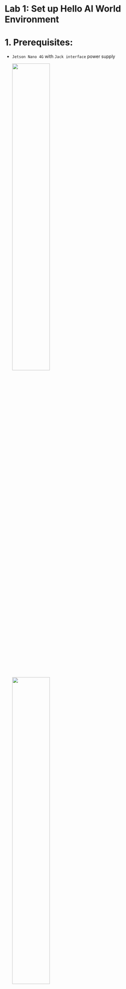 # Lab 1: Set up Hello AI World Environment


# 1. Prerequisites:
- `Jetson Nano 4G` with `Jack interface` power supply
  
  <img src="images/nano_4g.jpg" width=50%>

  <img src="images/power_supply.jpg" width=50%>
  
- USB webcam
  
  <img src="images/msft_usb_webcame.jpg" width=20%>

- Development PC: Ubuntu 22.04 on AMD64
- Monitor - optional
- USB Keyboard and mice
 


# 2. Download and run as a container

The easiest way is to download and run in the container.

```
$ git clone --recursive https://github.com/dusty-nv/jetson-inference
$ cd jetson-inference
$ docker/run.sh
```

![](images/download_jetson_inference.png)

# 3. Build from the source

You may also choose to run in local environment, then you need build from the source.

```
$ sudo apt-get update
$ sudo apt-get install git cmake libpython3-dev python3-numpy
$ git clone --recursive https://github.com/dusty-nv/jetson-inference
$ cd jetson-inference
$ mkdir build
$ cd build
$ cmake ../
$ make -j$(nproc)
$ sudo make install
$ sudo ldconfig
```


	
# 4. Run video-viewer to check if the camera works

Once the container is running, try to run video-viewer.

```
ls /dev/video*
```
![](images/list_video_devices.png)

Run video-viewer.

```
video-viewer /dev/video0
```

![](images/run_video_viewer.png)


You may also try to ue detectNet to detect images.

In the container, run below commands:

```
$ detectnet /dev/video0
```

![](images/detect_image.png)





# 5. View the image from remote PC
	
## 5.1 Set up test PC
	
The test PC is running `Ubuntu 22.04 LTS` on `AMD64`.

![](images/ubuntu_2204.png)

## 5.2 Install gstreamer

https://gstreamer.freedesktop.org/documentation/installing/on-linux.html?gi-language=c

Run below command.

```
$sudo apt-get install libgstreamer1.0-dev libgstreamer-plugins-base1.0-dev libgstreamer-plugins-bad1.0-dev gstreamer1.0-plugins-base gstreamer1.0-plugins-good gstreamer1.0-plugins-bad gstreamer1.0-plugins-ugly gstreamer1.0-libav gstreamer1.0-tools gstreamer1.0-x gstreamer1.0-alsa gstreamer1.0-gl gstreamer1.0-gtk3 gstreamer1.0-qt5 gstreamer1.0-pulseaudio
```

![](images/install_gstreamer.png)

## 5.3 Remote login to Jetson Nano and run docker

```
$ ssh tz@192.168.5.159
$ cd jetson-inference/
$ docker/run.sh
```

![](images/remote_login_nano.png)


## 5.4 RTP camera to remote PC

On container, run below command:

```
$ video-viewer /dev/video0 rtp://192.168.5.143:1234
```

![](images/rtp_video_viewer.png)


Use Gstreamer to view the camera image.

On Ubuntu terminal, run below command:

```
$ gst-launch-1.0 -v udpsrc port=1234 \
 caps = "application/x-rtp, media=(string)video, clock-rate=(int)90000, encoding-name=(string)H264, payload=(int)96" ! \
 rtph264depay ! decodebin ! videoconvert ! autovideosink
```

![](images/gstreamer-view.png)



## 5.5 RTP detectnet image to test PC

```
$detectnet /dev/video0 rtp://192.168.5.143:1234 
```
![](images/rtp_detectnet.png)


On Ubuntu terminal, run Gstreamer:

```
$ gst-launch-1.0 -v udpsrc port=1234 \
 caps = "application/x-rtp, media=(string)video, clock-rate=(int)90000, encoding-name=(string)H264, payload=(int)96" ! \
 rtph264depay ! decodebin ! videoconvert ! autovideosink
```

![](images/rtp_gstreamer-view.png)

`<END of Lab1>`




